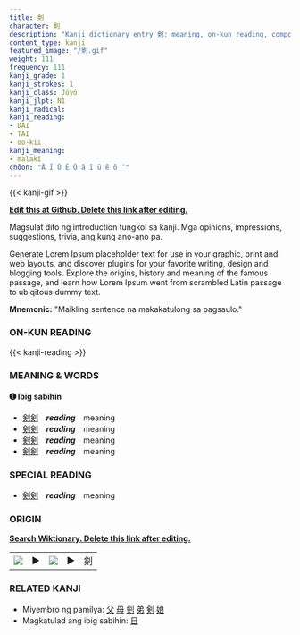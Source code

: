 ```yaml
---
title: 剣
character: 剣
description: "Kanji dictionary entry 剣: meaning, on-kun reading, compounds, origin, related kanji"
content_type: kanji
featured_image: "/剣.gif"
weight: 111
frequency: 111
kanji_grade: 1
kanji_strokes: 1
kanji_class: Jōyō
kanji_jlpt: N1
kanji_radical: 
kanji_reading: 
- DAI
- TAI
- oo-kii
kanji_meaning:
- malaki
chōon: "Ā Ī Ū Ē Ō ā ī ū ē ō ’"
---
```

[//]: # (Don't edit the line below. Kanji animated GIF code is automatically generated.)
{{< kanji-gif >}}

[//]: # (Edit below this line.)

**[Edit this at Github. Delete this link after editing.](https://github.com/tim0g/tim/tree/main/content/kanji/剣/index.md)**

Magsulat dito ng introduction tungkol sa kanji. Mga opinions, impressions, suggestions, trivia, ang kung ano-ano pa.

Generate Lorem Ipsum placeholder text for use in your graphic, print and web layouts, and discover plugins for your favorite writing, design and blogging tools. Explore the origins, history and meaning of the famous passage, and learn how Lorem Ipsum went from scrambled Latin passage to ubiqitous dummy text.
 
**Mnemonic:** "Maikling sentence na makakatulong sa pagsaulo."

### ON-KUN READING

[//]: # (Don't edit the line below. ON-KUN READING code is automatically generated.)
{{< kanji-reading >}}

### MEANING & WORDS

#### ➊ **Ibig sabihin**
  - [剣](../剣)[剣](../剣)　***reading***　meaning
  - [剣](../剣)[剣](../剣)　***reading***　meaning
  - [剣](../剣)[剣](../剣)　***reading***　meaning
  - [剣](../剣)[剣](../剣)　***reading***　meaning

### SPECIAL READING
  - [剣](../剣)[剣](../剣)　***reading***　meaning

### ORIGIN

**[Search Wiktionary. Delete this link after editing.](https://wiktionary.org/wiki/剣)**
<table class="kanji-table"><tr><td>
<img src="60px-剣-bronze.svg.png">
</td><td>▶</td><td>
<img src="60px-剣-oracle.svg.png">
</td><td>▶</td>
<td class="kanji-origin">剣</td>
</tr></table>

### RELATED KANJI
- Miyembro ng pamilya: [父](../父) [母](../母) [剣](../剣) [弟](../弟) [剣](../剣) [娘](../娘)
- Magkatulad ang ibig sabihin: [日](../日)
